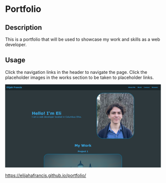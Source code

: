 # Portfolio

## Description
This is a portfolio that will be used to showcase my work and skills as a web developer.

## Usage
Click the navigation links in the header to navigate the page. Click the placeholder images in the works section to be taken to placeholder links.

<img src="./assets/images/screenshot.png" alt="screenshot">

https://elijahafrancis.github.io/portfolio/
